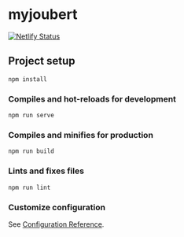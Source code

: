 # myjoubert

[![Netlify Status](https://api.netlify.com/api/v1/badges/f1ccc4b4-b88b-43e0-baa5-edea8bb6cafb/deploy-status)](https://app.netlify.com/sites/priceless-ptolemy-0a43af/deploys)

## Project setup
```
npm install
```

### Compiles and hot-reloads for development
```
npm run serve
```

### Compiles and minifies for production
```
npm run build
```

### Lints and fixes files
```
npm run lint
```

### Customize configuration
See [Configuration Reference](https://cli.vuejs.org/config/).
